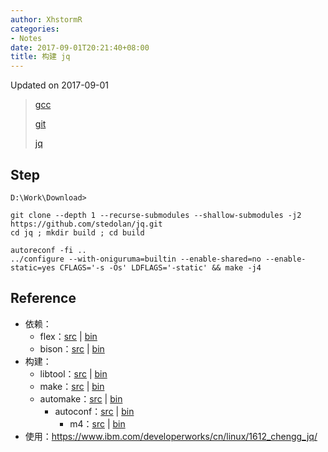 ```yaml
---
author: XhstormR
categories:
- Notes
date: 2017-09-01T20:21:40+08:00
title: 构建 jq
---
```


<!--more-->

Updated on 2017-09-01

> [gcc](https://sourceforge.net/projects/mingw-w64/files/Toolchains%20targetting%20Win64/Personal%20Builds/mingw-builds/7.2.0/threads-win32/seh/)
>
> [git](https://github.com/git-for-windows/git/releases/latest)
>
> [jq](https://github.com/stedolan/jq.git)

## Step
```
D:\Work\Download>

git clone --depth 1 --recurse-submodules --shallow-submodules -j2 https://github.com/stedolan/jq.git
cd jq ; mkdir build ; cd build

autoreconf -fi ..
../configure --with-oniguruma=builtin --enable-shared=no --enable-static=yes CFLAGS='-s -Os' LDFLAGS='-static' && make -j4
```

## Reference
* 依赖：
  * flex：[src](https://github.com/westes/flex/releases/latest) | [bin](https://mirrors.ustc.edu.cn/msys2/msys/x86_64/flex-2.6.4-1-x86_64.pkg.tar.xz)
  * bison：[src](https://ftp.gnu.org/gnu/bison/?C=M;O=D) | [bin](https://mirrors.ustc.edu.cn/msys2/msys/x86_64/bison-3.2.2-1-x86_64.pkg.tar.xz)
* 构建：
  * libtool：[src](https://ftp.gnu.org/gnu/libtool/?C=M;O=D) | [bin](https://mirrors.ustc.edu.cn/msys2/msys/x86_64/libtool-2.4.6-6-x86_64.pkg.tar.xz)
  * make：[src](https://ftp.gnu.org/gnu/make/?C=M;O=D) | [bin](https://mirrors.ustc.edu.cn/msys2/msys/x86_64/make-4.2.1-1-x86_64.pkg.tar.xz)
  * automake：[src](https://ftp.gnu.org/gnu/automake/?C=M;O=D) | [bin](https://mirrors.ustc.edu.cn/msys2/msys/x86_64/automake1.16-1.16.1-1-any.pkg.tar.xz)
      * autoconf：[src](https://ftp.gnu.org/gnu/autoconf/?C=M;O=D) | [bin](https://mirrors.ustc.edu.cn/msys2/msys/x86_64/autoconf-2.69-5-any.pkg.tar.xz)
          * m4：[src](https://ftp.gnu.org/gnu/m4/?C=M;O=D) | [bin](https://mirrors.ustc.edu.cn/msys2/msys/x86_64/m4-1.4.18-2-x86_64.pkg.tar.xz)
* 使用：https://www.ibm.com/developerworks/cn/linux/1612_chengg_jq/
